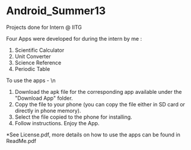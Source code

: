 Android_Summer13
================

Projects done for Intern @ IITG

Four Apps were developed for during the intern by me :

1. Scientific Calculator
2. Unit Converter
3. Science Reference
4. Periodic Table

To use the apps - \n
1. Download the apk file for the corresponding app available under the "Download App" folder.
2. Copy the file to your phone (you can copy the file either in SD card or directly in phone memory).
3. Select the file copied to the phone for installing.
4. Follow instructions.
Enjoy the App.


*See License.pdf,
more details on how to use the apps can be found in ReadMe.pdf
